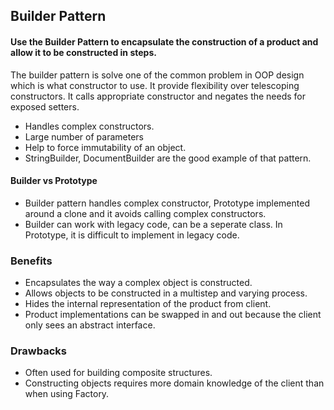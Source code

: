 ## Builder Pattern

#### Use the Builder Pattern to encapsulate the construction of a product and allow it to be constructed in steps.


The builder pattern is solve one of the common problem in OOP design which is what constructor to use. It provide flexibility over telescoping constructors.
It calls appropriate constructor and negates the needs for exposed setters.

- Handles complex constructors.
- Large number of parameters
- Help to force immutability of an object.
- StringBuilder, DocumentBuilder are the good example of that pattern.

#### Builder vs Prototype ####
- Builder pattern handles complex constructor, Prototype implemented around a clone and it avoids calling complex constructors. 
- Builder can work with legacy code, can be a seperate class. In Prototype, it is difficult to implement in legacy code.

### Benefits
- Encapsulates the way a complex object is constructed.
- Allows objects to be constructed in a multistep and varying process.
- Hides the internal representation of the product from client.
- Product implementations can be swapped in and out because the client only sees an abstract interface.

### Drawbacks
- Often used for building composite structures.
- Constructing objects requires more domain knowledge of the client than when using Factory.
